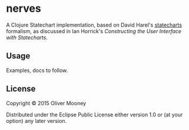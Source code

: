 # nerves

A Clojure Statechart implementation, based on David Harel's [statecharts](http://www.inf.ed.ac.uk/teaching/courses/seoc/2005_2006/resources/statecharts.pdf) formalism, as discussed in Ian Horrick's _Constructing the User Interface with Statecharts_.

## Usage

Examples, docs to follow.

## License

Copyright © 2015 Oliver Mooney

Distributed under the Eclipse Public License either version 1.0 or (at
your option) any later version.
